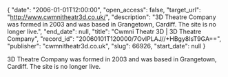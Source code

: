 {
  "date": "2006-01-01T12:00:00", 
  "open_access": false, 
  "target_url": "http://www.cwmnitheatr3d.co.uk/", 
  "description": "3D Theatre Company was formed in 2003 and was based in Grangetown, Cardiff. The site is no longer live.", 
  "end_date": null, 
  "title": "Cwmni Theatr 3D | 3D Theatre Company", 
  "record_id": "20060101T120000/7OvIPLAJ//+HBgy8IsT9GA==", 
  "publisher": "cwmnitheatr3d.co.uk", 
  "slug": 66926, 
  "start_date": null
}

3D Theatre Company was formed in 2003 and was based in Grangetown, Cardiff. The site is no longer live.